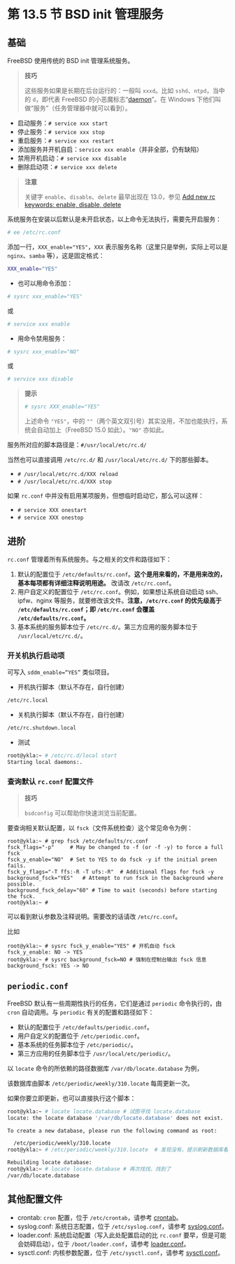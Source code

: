 # 第 13.5 节 BSD init 管理服务

## 基础

FreeBSD 使用传统的 BSD init 管理系统服务。

>**技巧**
>
>这些服务如果是长期在后台运行的：一般叫 `xxxd`。比如 `sshd`、`ntpd`，当中的 `d`，即代表 FreeBSD 的小恶魔标志“[daemon](https://www.freebsd.org/copyright/daemon/)”。在 Windows 下他们叫做“服务”（任务管理器中就可以看到）。

- 启动服务：`# service xxx start`
- 停止服务：`# service xxx stop`
- 重启服务：`# service xxx restart`
- 添加服务并开机自启：`service xxx enable`（并非全部，仍有缺陷）
- 禁用开机启动：`# service xxx disable`
- 删除启动项：`# service xxx delete`

>**注意**
>
>关键字 `enable`、`disable`、`delete` 最早出现在 13.0，参见 [Add new rc keywords: enable, disable, delete](https://reviews.freebsd.org/D17113)


系统服务在安装以后默认是未开启状态，以上命令无法执行，需要先开启服务：

```sh
# ee /etc/rc.conf
```

添加一行，`XXX_enable="YES"`，`XXX` 表示服务名称（这里只是举例，实际上可以是 `nginx`、`samba` 等），这是固定格式：

```sh
XXX_enable="YES"
```

- 也可以用命令添加：

```sh
# sysrc xxx_enable="YES"
```

或

```sh
# service xxx enable
```

- 用命令禁用服务：

```sh
# sysrc xxx_enable="NO"
```

或

```sh
# service xxx disable
```

>**提示**
>
>```sh
># sysrc XXX_enable="YES"
>```
>
>上述命令 `"YES"`，中的 `""`（两个英文双引号）其实没用，不加也能执行，系统会自动加上（FreeBSD 15.0 如此）。`"NO"` 亦如此。

服务所对应的脚本路径是：`#/usr/local/etc/rc.d/`

当然也可以直接调用 `/etc/rc.d/` 和 `/usr/local/etc/rc.d/` 下的那些脚本。

- `# /usr/local/etc/rc.d/XXX reload`
- `# /usr/local/etc/rc.d/XXX stop`

如果 `rc.conf` 中并没有启用某项服务，但想临时启动它，那么可以这样：

- `# service XXX onestart`
- `# service XXX onestop`


## 进阶

`rc.conf` 管理着所有系统服务。与之相关的文件和路径如下：

1. 默认的配置位于 `/etc/defaults/rc.conf`。**这个是用来看的，不是用来改的，基本每项都有详细注释说明用途。** 改请改 `/etc/rc.conf`。
2. 用户自定义的配置位于 `/etc/rc.conf`。例如，如果想让系统自动启动 ssh、ipfw、nginx 等服务，就要修改该文件。**注意，`/etc/rc.conf` 的优先级高于 `/etc/defaults/rc.conf`；即 `/etc/rc.conf` 会覆盖 `/etc/defaults/rc.conf`。**
3. 基本系统的服务脚本位于 `/etc/rc.d/`。第三方应用的服务脚本位于 `/usr/local/etc/rc.d/`。

### 开关机执行启动项

可写入 `sddm_enable=“YES”` 类似项目。

- 开机执行脚本（默认不存在，自行创建）

```sh
/etc/rc.local
```

- 关机执行脚本（默认不存在，自行创建）

```sh
/etc/rc.shutdown.local
```

- 测试

```sh
root@ykla:~ # /etc/rc.d/local start
Starting local daemons:.
```

### 查询默认 `rc.conf` 配置文件

>**技巧**
>
>`bsdconfig` 可以帮助你快速浏览当前配置。

要查询相关默认配置，以 `fsck`（文件系统检查）这个常见命令为例：

```
root@ykla:~ # grep fsck /etc/defaults/rc.conf
fsck_flags="-p"		# May be changed to -f (or -f -y) to force a full fsck
fsck_y_enable="NO"	# Set to YES to do fsck -y if the initial preen fails.
fsck_y_flags="-T ffs:-R -T ufs:-R"	# Additional flags for fsck -y
background_fsck="YES"	# Attempt to run fsck in the background where possible.
background_fsck_delay="60" # Time to wait (seconds) before starting the fsck.
root@ykla:~ # 
```

可以看到默认参数及注释说明。需要改的话请改 `/etc/rc.conf`。

比如

```
root@ykla:~ # sysrc fsck_y_enable="YES" # 开机自动 fsck
fsck_y_enable: NO -> YES
root@ykla:~ # sysrc background_fsck=NO # 强制在控制台输出 fsck 信息
background_fsck: YES -> NO
```


## `periodic.conf`

FreeBSD 默认有一些周期性执行的任务，它们是通过 `periodic` 命令执行的，由 `cron` 自动调用。与 `periodic` 有关的配置和路径如下：

- 默认的配置位于 `/etc/defaults/periodic.conf`。
- 用户自定义的配置位于 `/etc/periodic.conf`。
- 基本系统的任务脚本位于 `/etc/periodic/`。
- 第三方应用的任务脚本位于 `/usr/local/etc/periodic/`。

以 `locate` 命令的所依赖的路径数据库 `/var/db/locate.database` 为例，

该数据库由脚本 `/etc/periodic/weekly/310.locate` 每周更新一次。

如果你要立即更新，也可以直接执行这个脚本：

```sh
root@ykla:~ # locate locate.database # 试图寻找 locate.database
locate: the locate database '/var/db/locate.database' does not exist.

To create a new database, please run the following command as root:

  /etc/periodic/weekly/310.locate
root@ykla:~ # /etc/periodic/weekly/310.locate  # 发现没有，提示刷新数据库看看

Rebuilding locate database:
root@ykla:~ # locate locate.database # 再次找找，找到了
/var/db/locate.database
```


## 其他配置文件

- crontab: `cron` 配置，位于 `/etc/crontab`，请参考 [crontab](https://man.freebsd.org/cgi/man.cgi?crontab(5))。
- syslog.conf: 系统日志配置，位于 `/etc/syslog.conf`，请参考 [syslog.conf](https://man.freebsd.org/cgi/man.cgi?query=syslog.conf)。
- loader.conf: 系统启动配置（写入此处配置启动的比 `rc.conf` 要早，但是可能会妨碍启动），位于 `/boot/loader.conf`，请参考 [loader.conf](https://man.freebsd.org/cgi/man.cgi?query=loader.conf)。
- sysctl.conf: 内核参数配置，位于 `/etc/sysctl.conf`，请参考 [sysctl.conf](https://man.freebsd.org/cgi/man.cgi?query=sysctl.conf)。
